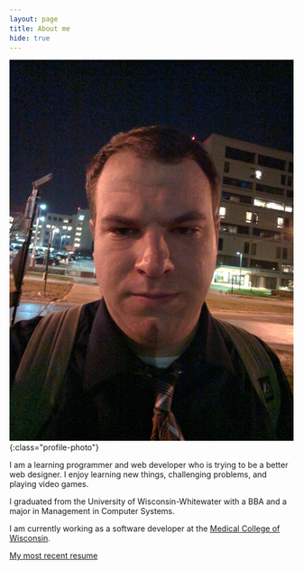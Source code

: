 ```yaml
---
layout: page
title: About me
hide: true
---
```

![Me](/images/me.jpg){:class="profile-photo"}

I am a learning programmer and web developer who is trying to be a better web designer. I enjoy learning new things, challenging problems, and playing video games.

I graduated from the University of Wisconsin-Whitewater with a BBA and a major in Management in Computer Systems.

I am currently working as a software developer at the [Medical College of Wisconsin][1].

[My most recent resume][2]

[1]: http://www.mcw.edu
[2]: /resume.pdf
